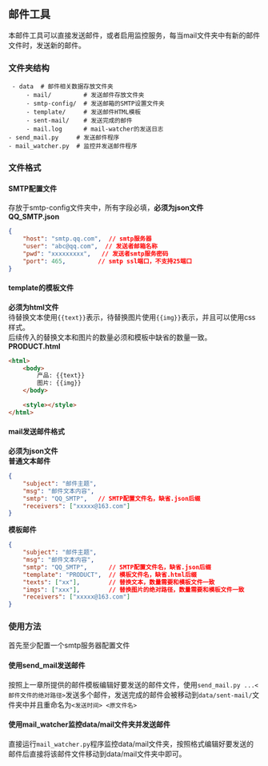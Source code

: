 ## 邮件工具
本邮件工具可以直接发送邮件，或者启用监控服务，每当mail文件夹中有新的邮件文件时，发送新的邮件。  

### 文件夹结构
```text
 - data  # 邮件相关数据存放文件夹 
     - mail/         # 发送邮件存放文件夹
     - smtp-config/  # 发送邮箱的SMTP设置文件夹
     - template/     # 发送邮件HTML模板
     - sent-mail/    # 发送完成的邮件
     - mail.log      # mail-watcher的发送日志
- send_mail.py     # 发送邮件程序
- mail_watcher.py  # 监控并发送邮件程序
```

### 文件格式
#### SMTP配置文件
存放于smtp-config文件夹中，所有字段必填，**必须为json文件**  
**QQ_SMTP.json**
```json
{
    "host": "smtp.qq.com",  // smtp服务器
    "user": "abc@qq.com",  // 发送者邮箱名称
    "pwd": "xxxxxxxxx",   // 发送者smtp服务密码
    "port": 465,         // smtp ssl端口，不支持25端口
}
```

#### template的模板文件
**必须为html文件**   
待替换文本使用`{{text}}`表示，待替换图片使用`{{img}}`表示，并且可以使用css样式。  
后续传入的替换文本和图片的数量必须和模板中缺省的数量一致。  
**PRODUCT.html**
```html
<html>
    <body>
        产品: {{text}}
        图片: {{img}}
    </body>

    <style></style>
</html>
```

#### mail发送邮件格式
**必须为json文件**  
**普通文本邮件**  
```json
{
    "subject": "邮件主题",
    "msg": "邮件文本内容",
    "smtp": "QQ_SMTP",   // SMTP配置文件名，缺省.json后缀
    "receivers": ["xxxxx@163.com"]
}
```
  
**模板邮件**  
```json
{
    "subject": "邮件主题",
    "msg": "邮件文本内容",
    "smtp": "QQ_SMTP",      // SMTP配置文件名，缺省.json后缀
    "template": "PRODUCT",  // 模板文件名，缺省.html后缀
    "texts": ["xx"],        // 替换文本，数量需要和模板文件一致
    "imgs": ["xxx"],        // 替换图片的绝对路径，数量需要和模板文件一致
    "receivers": ["xxxxx@163.com"]
}
```

### 使用方法
首先至少配置一个smtp服务器配置文件  

#### 使用send_mail发送邮件
按照上一章所提供的邮件模板编辑好要发送的邮件文件，使用`send_mail.py ...<邮件文件的绝对路径>`发送多个邮件，发送完成的邮件会被移动到`data/sent-mail/`文件夹中并且重命名为`<发送时间> <原文件名>`  

#### 使用mail_watcher监控data/mail文件夹并发送邮件
直接运行`mail_watcher.py`程序监控data/mail文件夹，按照格式编辑好要发送的邮件后直接将该邮件文件移动到data/mail文件夹中即可。